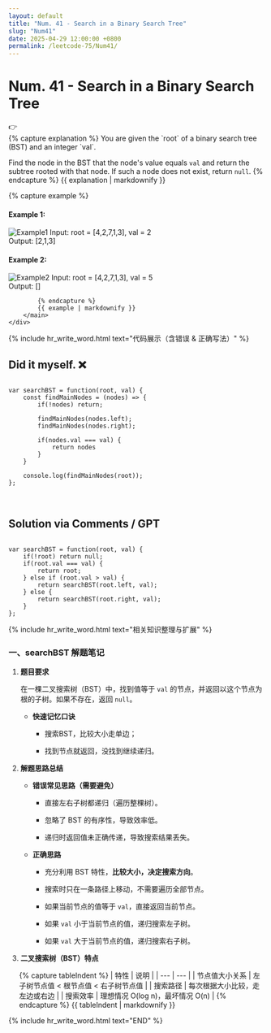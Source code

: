```yaml
---
layout: default
title: "Num. 41 - Search in a Binary Search Tree"
slug: "Num41"
date: 2025-04-29 12:00:00 +0800
permalink: /leetcode-75/Num41/
---
```


# Num. 41 - Search in a Binary Search Tree

<aside class="asideDiv">
    <div>👉</div>
    <div>
        <main>
            {% capture explanation %}
You are given the `root` of a binary search tree (BST) and an integer `val`.

Find the node in the BST that the node's value equals `val` and return the subtree rooted with that node. If such a node does not exist, return `null`.
            {% endcapture %}
            {{ explanation | markdownify }}
        </main>
        <main>
            {% capture example %}
#### Example 1:
<img 
src="{{ '/assets/images/leetcode/Search-in-a-Binary-Search-Tree-example1.jpg' | relative_url }}" 
alt="Example1"
class="leetcode-example-image" 
style="max-width: 15em;"
/>
Input: root = [4,2,7,1,3], val = 2  
Output: [2,1,3]

#### Example 2:
<img 
src="{{ '/assets/images/leetcode/Search-in-a-Binary-Search-Tree-example2.jpg' | relative_url }}" 
alt="Example2"
class="leetcode-example-image" 
style="max-width: 15em;"
/>
Input: root = [4,2,7,1,3], val = 5  
Output: []

            {% endcapture %}
            {{ example | markdownify }}
        </main>
    </div>
</aside>

{% include hr_write_word.html text="代码展示（含错误 & 正确写法）" %}

## **Did it myself.** &#x274C; 
<pre><code class="language-js">
var searchBST = function(root, val) {
    const findMainNodes = (nodes) => {
        if(!nodes) return;

        findMainNodes(nodes.left);
        findMainNodes(nodes.right);

        if(nodes.val === val) {
            return nodes
        }
    }

    console.log(findMainNodes(root));
};
</code></pre>
<br />

## **Solution via Comments / GPT**
<pre><code class="language-js">
var searchBST = function(root, val) {
    if(!root) return null;
    if(root.val === val) {
        return root;
    } else if (root.val > val) {
        return searchBST(root.left, val);
    } else {
        return searchBST(root.right, val);
    }
};
</code></pre>


{% include hr_write_word.html text="相关知识整理与扩展" %}


### **一、searchBST 解题笔记**

1. **题目要求**
    
    在一棵二叉搜索树（BST）中，找到值等于 `val` 的节点，并返回以这个节点为根的子树。如果不存在，返回 `null`。
    
    - **快速记忆口诀**

        - 搜索BST，比较大小走单边；

        - 找到节点就返回，没找到继续递归。
    
2. **解题思路总结**

    - **错误常见思路（需要避免）**

        - 直接左右子树都递归（遍历整棵树）。

        - 忽略了 BST 的有序性，导致效率低。

        - 递归时返回值未正确传递，导致搜索结果丢失。

    - **正确思路**

        - 充分利用 BST 特性，**比较大小，决定搜索方向**。

        - 搜索时只在一条路径上移动，不需要遍历全部节点。

        - 如果当前节点的值等于 `val`，直接返回当前节点。

        - 如果 `val` 小于当前节点的值，递归搜索左子树。

        - 如果 `val` 大于当前节点的值，递归搜索右子树。

3. **二叉搜索树（BST）特点**
    
<div style="margin-left: 1.5em;">
{% capture tableIndent %}
| 特性 | 说明 |
| --- | --- |
| 节点值大小关系 | 左子树节点值 < 根节点值 < 右子树节点值 |
| 搜索路径 | 每次根据大小比较，走左边或右边 |
| 搜索效率 | 理想情况 O(log n)，最坏情况 O(n) |
{% endcapture %}
{{ tableIndent | markdownify }}
</div>


{% include hr_write_word.html text="END" %}
